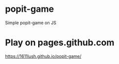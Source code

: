 # popit-game
Simple popit-game on JS

# Play on pages.github.com
https://1611lush.github.io/popit-game/